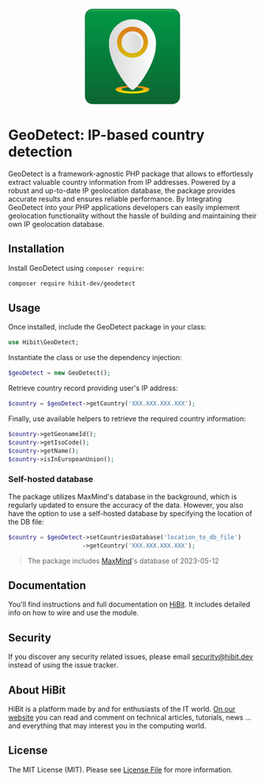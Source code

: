 <p align="center"><img src="/images/preview.png" alt="Automatically detect user's geo data based on their IP address"></p>

# GeoDetect: IP-based country detection
GeoDetect is a framework-agnostic PHP package that allows to effortlessly extract valuable country information from IP addresses. Powered by a robust and up-to-date IP geolocation database, the package provides accurate results and ensures reliable performance. By Integrating GeoDetect into your PHP applications developers can easily implement geolocation functionality without the hassle of building and maintaining their own IP geolocation database.

## Installation
Install GeoDetect using `composer require`:

```bash
composer require hibit-dev/geodetect
```

## Usage
Once installed, include the GeoDetect package in your class:

```php
use Hibit\GeoDetect;
```

Instantiate the class or use the dependency injection:

```php
$geoDetect = new GeoDetect();
```

Retrieve country record providing user's IP address:

```php
$country = $geoDetect->getCountry('XXX.XXX.XXX.XXX');
```

Finally, use available helpers to retrieve the required country information:

```php
$country->getGeonameId();
$country->getIsoCode();
$country->getName();
$country->isInEuropeanUnion();
```

### Self-hosted database

The package utilizes MaxMind's database in the background, which is regularly updated to ensure the accuracy of the data. However, you also have the option to use a self-hosted database by specifying the location of the DB file:

```php
$country = $geoDetect->setCountriesDatabase('location_to_db_file')
                     ->getCountry('XXX.XXX.XXX.XXX');
```
> The package includes [MaxMind](https://www.maxmind.com)'s database of 2023-05-12

## Documentation
You'll find instructions and full documentation on [HiBit](https://www.hibit.dev/posts/105/geodetect-php-package-for-ip-based-country-detection). It includes detailed info on how to wire and use the module.

## Security
If you discover any security related issues, please email security@hibit.dev instead of using the issue tracker.

## About HiBit
HiBit is a platform made by and for enthusiasts of the IT world. [On our website](https://www.hibit.dev) you can read and comment on technical articles, tutorials, news ... and everything that may interest you in the computing world.

## License
The MIT License (MIT). Please see [License File](LICENSE) for more information.
